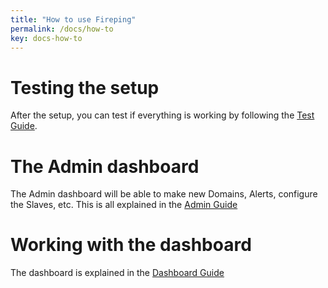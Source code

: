 ```yaml
---
title: "How to use Fireping"
permalink: /docs/how-to
key: docs-how-to
---
```


# Testing the setup
After the setup, you can test if everything is working by following the [Test Guide](/fireping/how-to/test).

# The Admin dashboard
The Admin dashboard will be able to make new Domains, Alerts, configure the Slaves, etc. This is all explained in the [Admin Guide](/fireping/how-to/admin)

# Working with the dashboard
The dashboard is explained in the [Dashboard Guide](/fireping/how-to/dashboard)